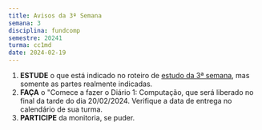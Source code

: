 ```yaml
---
title: Avisos da 3ª Semana
semana: 3
disciplina: fundcomp
semestre: 20241
turma: cc1md
date: 2024-02-19
---
```


1. **ESTUDE** o que está indicado no roteiro de [estudo da 3ª
   semana](/disciplinas/fundamentos_computacao/estudo/#re3sem), mas somente as
   partes realmente indicadas.
1. **FAÇA** o "Comece a fazer o Diário 1: Computação, que será liberado no
   final da tarde do dia 20/02/2024. Verifique a data de entrega no calendário
   de sua turma.
1. **PARTICIPE** da monitoria, se puder.

